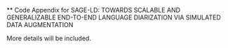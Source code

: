 ** Code Appendix for SAGE-LD: TOWARDS SCALABLE AND GENERALIZABLE END-TO-END LANGUAGE DIARIZATION VIA SIMULATED DATA AUGMENTATION

More details will be included.
